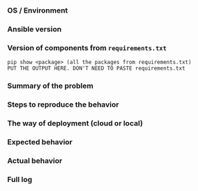 ### OS / Environment
<!--- where do you run Algo? -->


### Ansible version
<!--- `ansible --version` -->


### Version of components from `requirements.txt`
```
pip show <package> (all the packages from requirements.txt)
PUT THE OUTPUT HERE. DON'T NEED TO PASTE requirements.txt
```


### Summary of the problem



### Steps to reproduce the behavior



### The way of deployment (cloud or local)



### Expected behavior



### Actual behavior



### Full log
<!--- Put here the FULL LOG after you run the ./algo script -->

